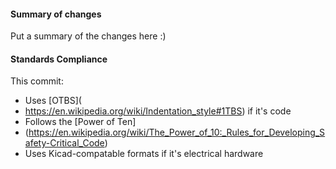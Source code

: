  #### Summary of changes    
Put a summary of the changes here :)          
      
#### Standards Compliance               
This commit:                 
 - Uses [OTBS]( 
 - https://en.wikipedia.org/wiki/Indentation_style#1TBS)  if it's code
 - Follows the [Power of Ten]
 - (https://en.wikipedia.org/wiki/The_Power_of_10:_Rules_for_Developing_Safety-Critical_Code)
 - Uses Kicad-compatable formats if it's electrical hardware
 
  
 
